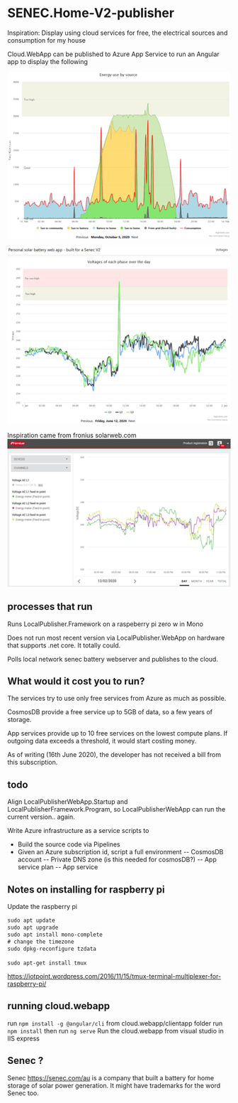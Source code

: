 
# SENEC.Home-V2-publisher
Inspiration: Display using cloud services for free, the electrical sources and consumption for my house

Cloud.WebApp can be published to Azure App Service to run an Angular app to display the following

![Senec personal portal](https://raw.githubusercontent.com/cliveontoast/SENEC.Home-V2-publisher/master/current-development.png)

![Senec personal portal](https://raw.githubusercontent.com/cliveontoast/SENEC.Home-V2-publisher/master/voltage-development.png)

Inspiration came from fronius solarweb.com
![Fronius portal](https://raw.githubusercontent.com/cliveontoast/SENEC.Home-V2-publisher/master/end-result.png)

## processes that run 
Runs LocalPublisher.Framework on a raspeberry pi zero w in Mono

Does not run most recent version via LocalPublisher.WebApp on hardware that supports .net core. It totally could. 

Polls local network senec battery webserver and publishes to the cloud.

## What would it cost you to run?
The services try to use only free services from Azure as much as possible.

CosmosDB provide a free service up to 5GB of data, so a few years of storage.

App services provide up to 10 free services on the lowest compute plans. If outgoing data exceeds a threshold, it would start costing money.

As of writing (16th June 2020), the developer has not received a bill from this subscription.

## todo
Align LocalPublisherWebApp.Startup and LocalPublisherFramework.Program, so LocalPublisherWebApp can run the current version.. again.

Write Azure infrastructure as a service scripts to 

- Build the source code via Pipelines
- Given an Azure subscription id, script a full environment
-- CosmosDB account
-- Private DNS zone (is this needed for cosmosDB?)
-- App service plan
-- App service

## Notes on installing for raspberry pi

Update the raspberry pi

```
sudo apt update
sudo apt upgrade
sudo apt install mono-complete
# change the timezone
sudo dpkg-reconfigure tzdata

sudo apt-get install tmux
```

https://iotpoint.wordpress.com/2016/11/15/tmux-terminal-multiplexer-for-raspberry-pi/

## running cloud.webapp
run `npm install -g @angular/cli`
from cloud.webapp/clientapp folder run `npm install` then run `ng serve`
Run the cloud.webapp from visual studio in IIS express

## Senec ?
Senec https://senec.com/au is a company that built a battery for home storage of solar power generation. It might have trademarks for the word Senec too.

